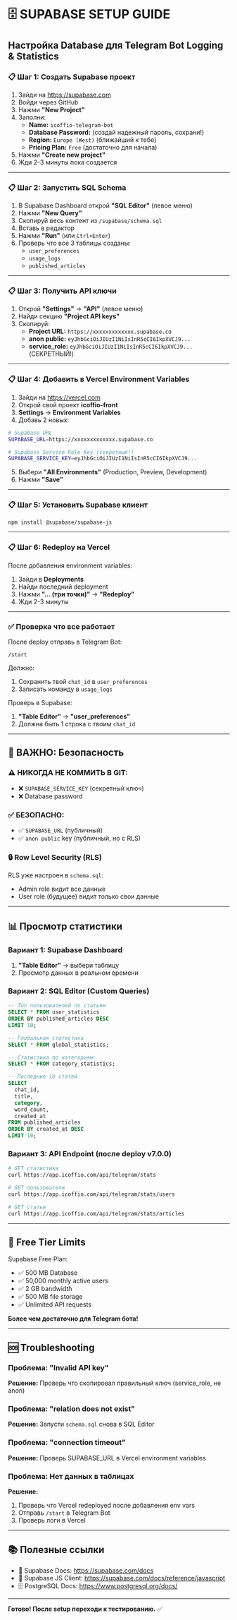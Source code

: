 # 🗄️ SUPABASE SETUP GUIDE

## Настройка Database для Telegram Bot Logging & Statistics

### 📋 Шаг 1: Создать Supabase проект

1. Зайди на https://supabase.com
2. Войди через GitHub
3. Нажми **"New Project"**
4. Заполни:
   - **Name:** `icoffio-telegram-bot`
   - **Database Password:** (создай надежный пароль, сохрани!)
   - **Region:** `Europe (West)` (ближайший к тебе)
   - **Pricing Plan:** `Free` (достаточно для начала)
5. Нажми **"Create new project"**
6. Жди 2-3 минуты пока создается

---

### 📋 Шаг 2: Запустить SQL Schema

1. В Supabase Dashboard открой **"SQL Editor"** (левое меню)
2. Нажми **"New Query"**
3. Скопируй весь контент из `/supabase/schema.sql`
4. Вставь в редактор
5. Нажми **"Run"** (или `Ctrl+Enter`)
6. Проверь что все 3 таблицы созданы:
   - `user_preferences`
   - `usage_logs`
   - `published_articles`

---

### 📋 Шаг 3: Получить API ключи

1. Открой **"Settings"** → **"API"** (левое меню)
2. Найди секцию **"Project API keys"**
3. Скопируй:
   - **Project URL:** `https://xxxxxxxxxxxxx.supabase.co`
   - **anon public:** `eyJhbGciOiJIUzI1NiIsInR5cCI6IkpXVCJ9...`
   - **service_role:** `eyJhbGciOiJIUzI1NiIsInR5cCI6IkpXVCJ9...` (СЕКРЕТНЫЙ!)

---

### 📋 Шаг 4: Добавить в Vercel Environment Variables

1. Зайди на https://vercel.com
2. Открой свой проект **icoffio-front**
3. **Settings** → **Environment Variables**
4. Добавь 2 новых:

```bash
# Supabase URL
SUPABASE_URL=https://xxxxxxxxxxxxx.supabase.co

# Supabase Service Role Key (секретный!)
SUPABASE_SERVICE_KEY=eyJhbGciOiJIUzI1NiIsInR5cCI6IkpXVCJ9...
```

5. Выбери **"All Environments"** (Production, Preview, Development)
6. Нажми **"Save"**

---

### 📋 Шаг 5: Установить Supabase клиент

```bash
npm install @supabase/supabase-js
```

---

### 📋 Шаг 6: Redeploy на Vercel

После добавления environment variables:

1. Зайди в **Deployments**
2. Найди последний deployment
3. Нажми **"... (три точки)"** → **"Redeploy"**
4. Жди 2-3 минуты

---

### ✅ Проверка что все работает

После deploy отправь в Telegram Bot:

```
/start
```

Должно:
1. Сохранить твой `chat_id` в `user_preferences`
2. Записать команду в `usage_logs`

Проверь в Supabase:
1. **"Table Editor"** → **"user_preferences"**
2. Должна быть 1 строка с твоим `chat_id`

---

## 🔐 ВАЖНО: Безопасность

### ⚠️ НИКОГДА НЕ КОММИТЬ В GIT:
- ❌ `SUPABASE_SERVICE_KEY` (секретный ключ)
- ❌ Database password

### ✅ БЕЗОПАСНО:
- ✅ `SUPABASE_URL` (публичный)
- ✅ `anon public` key (публичный, но с RLS)

### 🔒 Row Level Security (RLS)

RLS уже настроен в `schema.sql`:
- Admin role видит все данные
- User role (будущее) видит только свои данные

---

## 📊 Просмотр статистики

### Вариант 1: Supabase Dashboard

1. **"Table Editor"** → выбери таблицу
2. Просмотр данных в реальном времени

### Вариант 2: SQL Editor (Custom Queries)

```sql
-- Топ пользователей по статьям
SELECT * FROM user_statistics 
ORDER BY published_articles DESC 
LIMIT 10;

-- Глобальная статистика
SELECT * FROM global_statistics;

-- Статистика по категориям
SELECT * FROM category_statistics;

-- Последние 10 статей
SELECT 
  chat_id, 
  title, 
  category, 
  word_count, 
  created_at 
FROM published_articles 
ORDER BY created_at DESC 
LIMIT 10;
```

### Вариант 3: API Endpoint (после deploy v7.0.0)

```bash
# GET статистика
curl https://app.icoffio.com/api/telegram/stats

# GET пользователи
curl https://app.icoffio.com/api/telegram/stats/users

# GET статьи
curl https://app.icoffio.com/api/telegram/stats/articles
```

---

## 🎯 Free Tier Limits

Supabase Free Plan:
- ✅ 500 MB Database
- ✅ 50,000 monthly active users
- ✅ 2 GB bandwidth
- ✅ 500 MB file storage
- ✅ Unlimited API requests

**Более чем достаточно для Telegram бота!**

---

## 🆘 Troubleshooting

### Проблема: "Invalid API key"
**Решение:** Проверь что скопировал правильный ключ (service_role, не anon)

### Проблема: "relation does not exist"
**Решение:** Запусти `schema.sql` снова в SQL Editor

### Проблема: "connection timeout"
**Решение:** Проверь SUPABASE_URL в Vercel environment variables

### Проблема: Нет данных в таблицах
**Решение:** 
1. Проверь что Vercel redeployed после добавления env vars
2. Отправь `/start` в Telegram Bot
3. Проверь логи в Vercel

---

## 📚 Полезные ссылки

- 📖 Supabase Docs: https://supabase.com/docs
- 🔧 Supabase JS Client: https://supabase.com/docs/reference/javascript
- 🗄️ PostgreSQL Docs: https://www.postgresql.org/docs/

---

**Готово! После setup переходи к тестированию.** ✅








